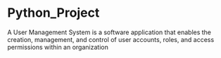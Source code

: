 # Python_Project
A User Management System is a software application that enables the creation, management, and control of user accounts, roles, and access permissions within an organization
